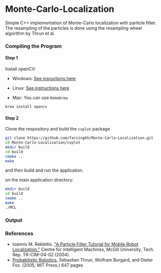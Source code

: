 

# Monte-Carlo-Localization
Simple C++ implementation of Monte-Carlo localization with particle filter. The resampling of the particles is done using the resampling wheel algorithm by Thrun et al.

### Compiling the Program

#### Step 1
Install openCV:

- Windows: [See insructions here](https://docs.opencv.org/master/d3/d52/tutorial_windows_install.html)

- Linux: [See instructions here](https://www.learnopencv.com/install-opencv3-on-ubuntu/)

 - Mac: You can use ```Homebrew```
```sh 
brew install opencv
```

#### Step 2
Clone the respository and build the ```cvplot``` package 

```sh
git clone https://github.com/farzingkh/Monte-Carlo-Localization.git
cd Monte-Carlo-Localization/cvplot
mkdir build
cd build
cmake ..
make
```
and then build and run the application.

on the main application directory:
```sh
mkdir build
cd build
cmake ..
make
./MCL
```

### Output



### References

 - Ioannis M. Rekleitis. ["A Particle Filter Tutorial for Mobile Robot Localization."](http://www.cim.mcgill.ca/~yiannis/particletutorial.pdf) Centre for Intelligent Machines, McGill University, Tech. Rep. TR-CIM-04-02 (2004).
 - [Probabilistic Robotics.](https://mitpress.mit.edu/books/probabilistic-robotics) Sebastian Thrun, Wolfram Burgard, and Dieter Fox. (2005, MIT Press.) 647 pages


